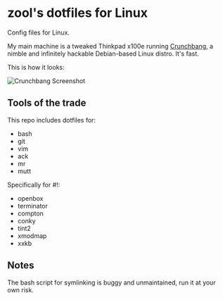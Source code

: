 zool's dotfiles for Linux
=========================

Config files for Linux.

My main machine is a tweaked Thinkpad x100e running [Crunchbang](http://crunchbang.org/), a nimble and infinitely hackable Debian-based Linux distro. It's fast. 

This is how it looks:

![Crunchbang Screenshot](http://i.imgur.com/95lmNNw.png)


Tools of the trade
------------------

This repo includes dotfiles for:

- bash
- git
- vim
- ack
- mr
- mutt

Specifically for #!:
- openbox
- terminator
- compton
- conky
- tint2
- xmodmap
- xxkb


Notes
-----

The bash script for symlinking is buggy and unmaintained, run it at your own risk.

